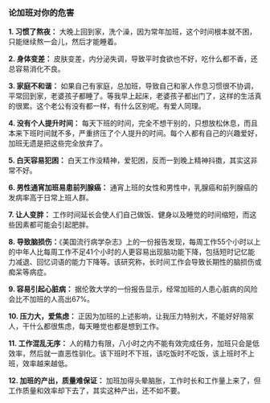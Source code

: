 ### 论加班对你的危害

**1. 习惯了熬夜：** 大晚上回到家，洗个澡，因为常年加班，这个时间根本就不困，只能继续熬一会儿，然后才能睡着。

**2. 身体变差：** 皮肤变差，内分泌失调，导致平时食欲也不好，吃什么都不香，还总容易消化不良。

**3. 家庭不和谐：** 如果自己有家庭，总加班，导致自己和家人作息习惯很不协调，平常回到家，老婆孩子都睡了。等我早上起床，老婆孩子都出门了，这样的生活真的很累。这个老公有没有都一样，有什么区别呢。有爱人同理。

**4. 没有个人提升时间：** 每天下班的时间，完全不想干别的，只想放松休息，而且本来下班时间就不多，严重挤压了个人提升的时间。每个人都有自己的兴趣爱好，加班无遗是把这些完全放弃了。

**5. 白天容易犯困：** 白天工作没精神，爱犯困，反而一到晚上精神抖擞，其实这非常不好。

**6. 男性通宵加班易患前列腺癌：** 通宵上班的女性和男性中，乳腺癌和前列腺癌的发病率高于日常上班人群。

**7. 让人变胖：** 工作时间延长会使人们自己做饭、健身以及睡觉的时间缩短，而这些因素都可能会引起肥胖。

**8. 导致脑损伤：**《美国流行病学杂志》上的一份报告发现，每周工作55个小时以上的中年人比每周工作不足41个小时的人更容易出现脑功能下降，包括短时记忆能力减退、回忆词语的能力下降等。该研究称，长时间工作会导致长期性的脑损伤或痴呆等病症。

**9. 容易引起心脏病：** 据伦敦大学的一份报告显示，经常加班的人患心脏病的风险会比不加班的人高出67%。

**10. 压力大，爱焦虑：** 正因为加班的上述影响，让我压力特别大，不能好好陪家人，干什么都很焦虑，每天睡觉也都是想到工作。

**11. 工作混乱无序：** 人的精力有限，八小时之内不能有效完成任务，加班只会是低效率，然后就一直恶性驯化。该下班时不下班，该吃饭时不吃饭，该上班时不上班，效率越来越低。

**12. 加班的产出，质量难保证：** 加班加得头晕脑胀，工作时长和工作量上来了，但工作质量和效率却下去了，其实这种产出，还不如不要。
